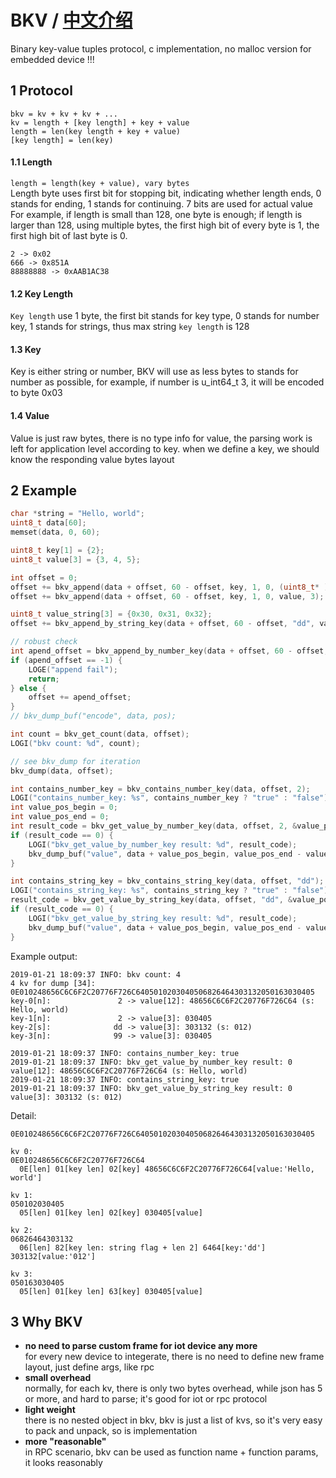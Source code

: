 # BKV / [中文介绍](README-cn.md)
Binary key-value tuples protocol, c implementation, no malloc version for embedded device !!!

## 1 Protocol
`bkv = kv + kv + kv + ...`  
`kv = length + [key length] + key + value`  
`length = len(key length + key + value)`   
`[key length] = len(key)`   

#### 1.1 Length
`length = length(key + value), vary bytes`  
Length byte uses first bit for stopping bit, indicating whether length ends, 0 stands for ending, 1 stands for continuing. 7 bits are used for actual value    
For example, if length is small than 128, one byte is enough; if length is larger than 128, using multiple bytes, the first high bit of every byte is 1, the first high bit of last byte is 0.
```
2 -> 0x02
666 -> 0x851A
88888888 -> 0xAAB1AC38
```

#### 1.2 Key Length
`Key length` use 1 byte, the first bit stands for key type, 0 stands for number key, 1 stands for strings, thus max string `key length` is 128

#### 1.3 Key
Key is either string or number, BKV will use as less bytes to stands for number as possible, for example, if number is u_int64_t 3, it will be encoded to byte 0x03

#### 1.4 Value
Value is just raw bytes, there is no type info for value, the parsing work is left for application level according to key. when we define a key, we should know the responding value bytes layout

## 2 Example
```c
char *string = "Hello, world";
uint8_t data[60];
memset(data, 0, 60);

uint8_t key[1] = {2};
uint8_t value[3] = {3, 4, 5};

int offset = 0;
offset += bkv_append(data + offset, 60 - offset, key, 1, 0, (uint8_t* )string, strlen(string));
offset += bkv_append(data + offset, 60 - offset, key, 1, 0, value, 3);

uint8_t value_string[3] = {0x30, 0x31, 0x32};
offset += bkv_append_by_string_key(data + offset, 60 - offset, "dd", value_string, 3);

// robust check
int apend_offset = bkv_append_by_number_key(data + offset, 60 - offset, 99, value, 3);
if (apend_offset == -1) {
    LOGE("append fail");
    return;
} else {
    offset += apend_offset;
}
// bkv_dump_buf("encode", data, pos);

int count = bkv_get_count(data, offset);
LOGI("bkv count: %d", count);

// see bkv_dump for iteration
bkv_dump(data, offset);

int contains_number_key = bkv_contains_number_key(data, offset, 2);
LOGI("contains_number_key: %s", contains_number_key ? "true" : "false");
int value_pos_begin = 0;
int value_pos_end = 0;
int result_code = bkv_get_value_by_number_key(data, offset, 2, &value_pos_begin, &value_pos_end);
if (result_code == 0) {
    LOGI("bkv_get_value_by_number_key result: %d", result_code);
    bkv_dump_buf("value", data + value_pos_begin, value_pos_end - value_pos_begin);
}

int contains_string_key = bkv_contains_string_key(data, offset, "dd");
LOGI("contains_string_key: %s", contains_string_key ? "true" : "false");
result_code = bkv_get_value_by_string_key(data, offset, "dd", &value_pos_begin, &value_pos_end);
if (result_code == 0) {
    LOGI("bkv_get_value_by_string_key result: %d", result_code);
    bkv_dump_buf("value", data + value_pos_begin, value_pos_end - value_pos_begin);
}   
```

Example output:
```shell
2019-01-21 18:09:37 INFO: bkv count: 4
4 kv for dump [34]: 0E010248656C6C6F2C20776F726C6405010203040506826464303132050163030405
key-0[n]:               2 -> value[12]: 48656C6C6F2C20776F726C64 (s: Hello, world)
key-1[n]:               2 -> value[3]: 030405
key-2[s]:              dd -> value[3]: 303132 (s: 012)
key-3[n]:              99 -> value[3]: 030405

2019-01-21 18:09:37 INFO: contains_number_key: true
2019-01-21 18:09:37 INFO: bkv_get_value_by_number_key result: 0
value[12]: 48656C6C6F2C20776F726C64 (s: Hello, world)
2019-01-21 18:09:37 INFO: contains_string_key: true
2019-01-21 18:09:37 INFO: bkv_get_value_by_string_key result: 0
value[3]: 303132 (s: 012)
```
Detail:
```
0E010248656C6C6F2C20776F726C6405010203040506826464303132050163030405

kv 0:
0E010248656C6C6F2C20776F726C64
  0E[len] 01[key len] 02[key] 48656C6C6F2C20776F726C64[value:'Hello, world']

kv 1:
050102030405
  05[len] 01[key len] 02[key] 030405[value]

kv 2:
06826464303132
  06[len] 82[key len: string flag + len 2] 6464[key:'dd'] 303132[value:'012']

kv 3:
050163030405
  05[len] 01[key len] 63[key] 030405[value]  
```

## 3 Why BKV
- **no need to parse custom frame for iot device any more**  
  for every new device to integerate, there is no need to define new frame layout, just define args, like rpc
- **small overhead**  
  normally, for each kv, there is only two bytes overhead, while json has 5 or more, and hard to parse; it's good for iot or rpc protocol
- **light weight**  
  there is no nested object in bkv, bkv is just a list of kvs, so it's very easy to pack and unpack, so is implementation 
- **more "reasonable"**  
  in RPC scenario, bkv can be used as function name + function params, it looks reasonably
